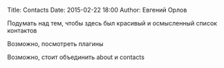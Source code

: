 Title: Contacts
Date: 2015-02-22 18:00
Author: Евгений Орлов

Подумать над тем, чтобы здесь был красивый и осмысленный список контактов

Возможно, посмотреть плагины

Возможно, стоит объединить about и contacts